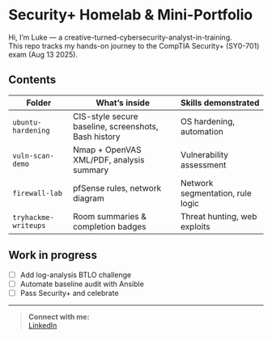 # Security+ Homelab & Mini-Portfolio

Hi, I’m Luke — a creative-turned-cybersecurity-analyst-in-training.  
This repo tracks my hands-on journey to the CompTIA Security+ (SY0-701) exam (Aug 13 2025).

## Contents
| Folder | What’s inside | Skills demonstrated |
|--------|---------------|---------------------|
| `ubuntu-hardening` | CIS-style secure baseline, screenshots, Bash history | OS hardening, automation |
| `vuln-scan-demo`   | Nmap + OpenVAS XML/PDF, analysis summary | Vulnerability assessment |
| `firewall-lab`     | pfSense rules, network diagram | Network segmentation, rule logic |
| `tryhackme-writeups` | Room summaries & completion badges | Threat hunting, web exploits |

## Work in progress
- [ ] Add log-analysis BTLO challenge  
- [ ] Automate baseline audit with Ansible  
- [ ] Pass Security+ and celebrate

---

> **Connect with me:**  
> [LinkedIn](www.linkedin.com/in/lukeaclayton)
